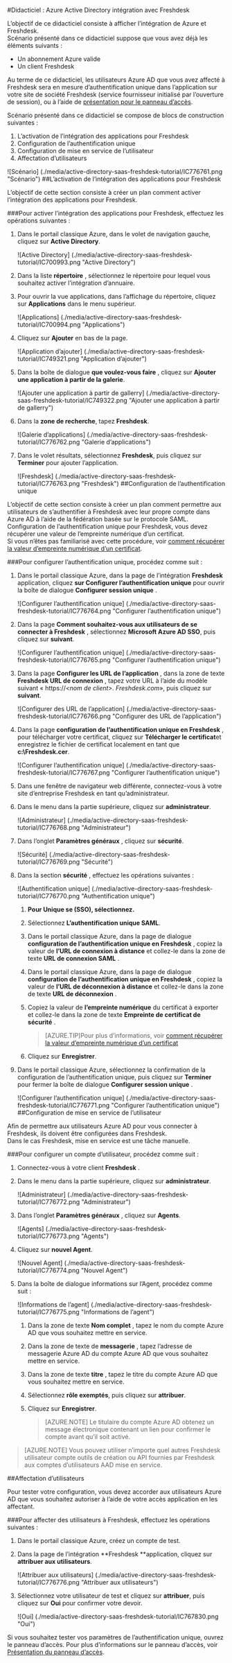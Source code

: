 <properties 
    pageTitle="Didacticiel : Azure Active Directory intégration avec Freshdesk | Microsoft Azure" 
    description="Découvrez comment utiliser Freshdesk avec Azure Active Directory pour activer l’authentification unique, la mise en service automatisé et bien plus encore !" 
    services="active-directory" 
    authors="jeevansd"  
    documentationCenter="na" 
    manager="femila"/>
<tags 
    ms.service="active-directory" 
    ms.devlang="na" 
    ms.topic="article" 
    ms.tgt_pltfrm="na" 
    ms.workload="identity" 
    ms.date="09/29/2016" 
    ms.author="jeedes" />

#<a name="tutorial-azure-active-directory-integration-with-freshdesk"></a>Didacticiel : Azure Active Directory intégration avec Freshdesk
  
L’objectif de ce didacticiel consiste à afficher l’intégration de Azure et Freshdesk.  
Scénario présenté dans ce didacticiel suppose que vous avez déjà les éléments suivants :

-   Un abonnement Azure valide
-   Un client Freshdesk
  
Au terme de ce didacticiel, les utilisateurs Azure AD que vous avez affecté à Freshdesk sera en mesure d’authentification unique dans l’application sur votre site de société Freshdesk (service fournisseur initialisé par l’ouverture de session), ou à l’aide de [présentation pour le panneau d’accès](active-directory-saas-access-panel-introduction.md).
  
Scénario présenté dans ce didacticiel se compose de blocs de construction suivantes :

1.  L’activation de l’intégration des applications pour Freshdesk
2.  Configuration de l’authentification unique
3.  Configuration de mise en service de l’utilisateur
4.  Affectation d’utilisateurs

![Scénario] (./media/active-directory-saas-freshdesk-tutorial/IC776761.png "Scénario")
##<a name="enabling-the-application-integration-for-freshdesk"></a>L’activation de l’intégration des applications pour Freshdesk
  
L’objectif de cette section consiste à créer un plan comment activer l’intégration des applications pour Freshdesk.

###<a name="to-enable-the-application-integration-for-freshdesk-perform-the-following-steps"></a>Pour activer l’intégration des applications pour Freshdesk, effectuez les opérations suivantes :

1.  Dans le portail classique Azure, dans le volet de navigation gauche, cliquez sur **Active Directory**.

    ![Active Directory] (./media/active-directory-saas-freshdesk-tutorial/IC700993.png "Active Directory")

2.  Dans la liste **répertoire** , sélectionnez le répertoire pour lequel vous souhaitez activer l’intégration d’annuaire.

3.  Pour ouvrir la vue applications, dans l’affichage du répertoire, cliquez sur **Applications** dans le menu supérieur.

    ![Applications] (./media/active-directory-saas-freshdesk-tutorial/IC700994.png "Applications")

4.  Cliquez sur **Ajouter** en bas de la page.

    ![Application d’ajouter] (./media/active-directory-saas-freshdesk-tutorial/IC749321.png "Application d’ajouter")

5.  Dans la boîte de dialogue **que voulez-vous faire** , cliquez sur **Ajouter une application à partir de la galerie**.

    ![Ajouter une application à partir de gallerry] (./media/active-directory-saas-freshdesk-tutorial/IC749322.png "Ajouter une application à partir de gallerry")

6.  Dans la **zone de recherche**, tapez **Freshdesk**.

    ![Galerie d’applications] (./media/active-directory-saas-freshdesk-tutorial/IC776762.png "Galerie d’applications")

7.  Dans le volet résultats, sélectionnez **Freshdesk**, puis cliquez sur **Terminer** pour ajouter l’application.

    ![Freshdesk] (./media/active-directory-saas-freshdesk-tutorial/IC776763.png "Freshdesk")
##<a name="configuring-single-sign-on"></a>Configuration de l’authentification unique
  
L’objectif de cette section consiste à créer un plan comment permettre aux utilisateurs de s’authentifier à Freshdesk avec leur propre compte dans Azure AD à l’aide de la fédération basée sur le protocole SAML.  
Configuration de l’authentification unique pour Freshdesk, vous devez récupérer une valeur de l’empreinte numérique d’un certificat.  
Si vous n’êtes pas familiarisé avec cette procédure, voir [comment récupérer la valeur d’empreinte numérique d’un certificat](http://youtu.be/YKQF266SAxI).

###<a name="to-configure-single-sign-on-perform-the-following-steps"></a>Pour configurer l’authentification unique, procédez comme suit :

1.  Dans le portail classique Azure, dans la page de l’intégration **Freshdesk** application, cliquez **sur Configurer l’authentification unique** pour ouvrir la boîte de dialogue **Configurer session unique** .

    ![Configurer l’authentification unique] (./media/active-directory-saas-freshdesk-tutorial/IC776764.png "Configurer l’authentification unique")

2.  Dans la page **Comment souhaitez-vous aux utilisateurs de se connecter à Freshdesk** , sélectionnez **Microsoft Azure AD SSO**, puis cliquez sur **suivant**.

    ![Configurer l’authentification unique] (./media/active-directory-saas-freshdesk-tutorial/IC776765.png "Configurer l’authentification unique")

3.  Dans la page **Configurer les URL de l’application** , dans la zone de texte **Freshdesk URL de connexion** , tapez votre URL à l’aide du modèle suivant « https://*\<nom de client\>. Freshdesk.com*», puis cliquez sur **suivant**.

    ![Configurer des URL de l’application] (./media/active-directory-saas-freshdesk-tutorial/IC776766.png "Configurer des URL de l’application")

4.  Dans la page **configuration de l’authentification unique en Freshdesk** , pour télécharger votre certificat, cliquez sur **Télécharger le certificat**et enregistrez le fichier de certificat localement en tant que **c:\\Freshdesk.cer**.

    ![Configurer l’authentification unique] (./media/active-directory-saas-freshdesk-tutorial/IC776767.png "Configurer l’authentification unique")

5.  Dans une fenêtre de navigateur web différente, connectez-vous à votre site d’entreprise Freshdesk en tant qu’administrateur.

6.  Dans le menu dans la partie supérieure, cliquez sur **administrateur**.

    ![Administrateur] (./media/active-directory-saas-freshdesk-tutorial/IC776768.png "Administrateur")

7.  Dans l’onglet **Paramètres généraux** , cliquez sur **sécurité**.

    ![Sécurité] (./media/active-directory-saas-freshdesk-tutorial/IC776769.png "Sécurité")

8.  Dans la section **sécurité** , effectuez les opérations suivantes :

    ![Authentification unique] (./media/active-directory-saas-freshdesk-tutorial/IC776770.png "Authentification unique")

    1.  **Pour **Unique se (SSO)**, sélectionnez.**
    2.  Sélectionnez **L’authentification unique SAML**.
    3.  Dans le portail classique Azure, dans la page de dialogue **configuration de l’authentification unique en Freshdesk** , copiez la valeur de **l’URL de connexion à distance** et collez-le dans la zone de texte **URL de connexion SAML** .
    4.  Dans le portail classique Azure, dans la page de dialogue **configuration de l’authentification unique en Freshdesk** , copiez la valeur de **l’URL de déconnexion à distance** et collez-le dans la zone de texte **URL de déconnexion** .
    5.  Copiez la valeur de **l’empreinte numérique** du certificat à exporter et collez-le dans la zone de texte **Empreinte de certificat de sécurité** .  

        >[AZURE.TIP]Pour plus d’informations, voir [comment récupérer la valeur d’empreinte numérique d’un certificat](http://youtu.be/YKQF266SAxI)

    6.  Cliquez sur **Enregistrer**.

9.  Dans le portail classique Azure, sélectionnez la confirmation de la configuration de l’authentification unique, puis cliquez sur **Terminer** pour fermer la boîte de dialogue **Configurer session unique** .

    ![Configurer l’authentification unique] (./media/active-directory-saas-freshdesk-tutorial/IC776771.png "Configurer l’authentification unique")
##<a name="configuring-user-provisioning"></a>Configuration de mise en service de l’utilisateur
  
Afin de permettre aux utilisateurs Azure AD pour vous connecter à Freshdesk, ils doivent être configurées dans Freshdesk.  
Dans le cas Freshdesk, mise en service est une tâche manuelle.

###<a name="to-provision-a-user-accounts-perform-the-following-steps"></a>Pour configurer un compte d’utilisateur, procédez comme suit :

1.  Connectez-vous à votre client **Freshdesk** .

2.  Dans le menu dans la partie supérieure, cliquez sur **administrateur**.

    ![Administrateur] (./media/active-directory-saas-freshdesk-tutorial/IC776772.png "Administrateur")

3.  Dans l’onglet **Paramètres généraux** , cliquez sur **Agents**.

    ![Agents] (./media/active-directory-saas-freshdesk-tutorial/IC776773.png "Agents")

4.  Cliquez sur **nouvel Agent**.

    ![Nouvel Agent] (./media/active-directory-saas-freshdesk-tutorial/IC776774.png "Nouvel Agent")

5.  Dans la boîte de dialogue informations sur l’Agent, procédez comme suit :

    ![Informations de l’agent] (./media/active-directory-saas-freshdesk-tutorial/IC776775.png "Informations de l’agent")

    1.  Dans la zone de texte **Nom complet** , tapez le nom du compte Azure AD que vous souhaitez mettre en service.
    2.  Dans la zone de texte de **messagerie** , tapez l’adresse de messagerie Azure AD du compte Azure AD que vous souhaitez mettre en service.
    3.  Dans la zone de texte **titre** , tapez le titre du compte Azure AD que vous souhaitez mettre en service.
    4.  Sélectionnez **rôle exemptés**, puis cliquez sur **attribuer**.
    5.  Cliquez sur **Enregistrer**.
    
        >[AZURE.NOTE] Le titulaire du compte Azure AD obtenez un message électronique contenant un lien pour confirmer le compte avant qu’il soit activé.

>[AZURE.NOTE] Vous pouvez utiliser n’importe quel autres Freshdesk utilisateur compte outils de création ou API fournies par Freshdesk aux comptes d’utilisateurs AAD mise en service.

##<a name="assigning-users"></a>Affectation d’utilisateurs
  
Pour tester votre configuration, vous devez accorder aux utilisateurs Azure AD que vous souhaitez autoriser à l’aide de votre accès application en les affectant.

###<a name="to-assign-users-to-freshdesk-perform-the-following-steps"></a>Pour affecter des utilisateurs à Freshdesk, effectuez les opérations suivantes :

1.  Dans le portail classique Azure, créez un compte de test.

2.  Dans la page de l’intégration **Freshdesk **application, cliquez sur **attribuer aux utilisateurs**.

    ![Attribuer aux utilisateurs] (./media/active-directory-saas-freshdesk-tutorial/IC776776.png "Attribuer aux utilisateurs")

3.  Sélectionnez votre utilisateur de test et cliquez sur **attribuer**, puis cliquez sur **Oui** pour confirmer votre devoir.

    ![Oui] (./media/active-directory-saas-freshdesk-tutorial/IC767830.png "Oui")
  
Si vous souhaitez tester vos paramètres de l’authentification unique, ouvrez le panneau d’accès. Pour plus d’informations sur le panneau d’accès, voir [Présentation du panneau d’accès](active-directory-saas-access-panel-introduction.md).